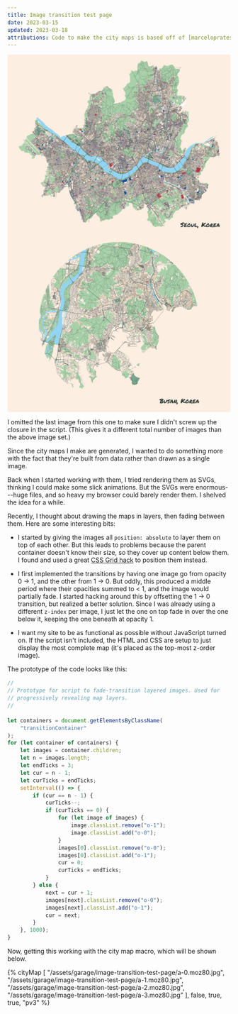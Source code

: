 ```yaml
---
title: Image transition test page
date: 2023-03-15
updated: 2023-03-18
attributions: Code to make the city maps is based off of [marceloprates/prettymaps](https://github.com/marceloprates/prettymaps/). Data for all maps &copy; OpenStreetMap contributors (ODbL).
---
```



<div class="transitionContainer fig" style="display: grid; background-color: #FCEEE1;">
<img src="/assets/garage/image-transition-test-page/a-0.moz80.jpg" class="fader z-0 o-0" style="grid-area: 1 / 1 / 2 / 2; transition: opacity 1s;"/>
<img src="/assets/garage/image-transition-test-page/a-1.moz80.jpg" class="fader z-1 o-0" style="grid-area: 1 / 1 / 2 / 2; transition: opacity 1s;"/>
<img src="/assets/garage/image-transition-test-page/a-2.moz80.jpg" class="fader z-2 o-0" style="grid-area: 1 / 1 / 2 / 2; transition: opacity 1s;"/>
<img src="/assets/garage/image-transition-test-page/a-3.moz80.jpg" class="fader z-3 o-1" style="grid-area: 1 / 1 / 2 / 2; transition: opacity 1s;"/>
</div>

<div class="transitionContainer fig" style="display: grid; background-color: #FCEEE1;">
<img src="/assets/garage/image-transition-test-page/b-0.moz80.jpg" class="fader z-0 o-0" style="grid-area: 1 / 1 / 2 / 2; transition: opacity 1s;"/>
<img src="/assets/garage/image-transition-test-page/b-1.moz80.jpg" class="fader z-1 o-0" style="grid-area: 1 / 1 / 2 / 2; transition: opacity 1s;"/>
<img src="/assets/garage/image-transition-test-page/b-2.moz80.jpg" class="fader z-2 o-1" style="grid-area: 1 / 1 / 2 / 2; transition: opacity 1s;"/>
</div>

<p class="figcaption">I omitted the last image from this one to make sure I didn't screw up the closure in the script. (This gives it a different total number of images than the above image set.)</p>

Since the city maps I make are generated, I wanted to do something more with the fact that they're built from data rather than drawn as a single image.

Back when I started working with them, I tried rendering them as SVGs, thinking I could make some slick animations. But the SVGs were enormous---huge files, and so heavy my browser could barely render them. I shelved the idea for a while.

Recently, I thought about drawing the maps in layers, then fading between them. Here are some interesting bits:

- I started by giving the images all `position: absolute` to layer them on top of each other. But this leads to problems because the parent container doesn't know their size, so they cover up content below them. I found and used a great [CSS Grid hack](https://stackoverflow.com/a/63711983) to position them instead.

- I first implemented the transitions by having one image go from opacity 0 &rarr; 1, and the other from 1 &rarr; 0. But oddly, this produced a middle period where their opacities summed to &lt; 1, and the image would partially fade. I started hacking around this by offsetting the 1 &rarr; 0 transition, but realized a better solution. Since I was already using a different `z-index` per image, I just let the one on top fade in over the one below it, keeping the one beneath at opacity 1.

- I want my site to be as functional as possible without JavaScript turned on. If the script isn't included, the HTML and CSS are setup to just display the most complete map (it's placed as the top-most z-order image).

The prototype of the code looks like this:

```js
//
// Prototype for script to fade-transition layered images. Used for
// progressively revealing map layers.
//

let containers = document.getElementsByClassName(
    "transitionContainer"
);
for (let container of containers) {
    let images = container.children;
    let n = images.length;
    let endTicks = 3;
    let cur = n - 1;
    let curTicks = endTicks;
    setInterval(() => {
        if (cur == n - 1) {
            curTicks--;
            if (curTicks == 0) {
                for (let image of images) {
                    image.classList.remove("o-1");
                    image.classList.add("o-0");
                }
                images[0].classList.remove("o-0");
                images[0].classList.add("o-1");
                cur = 0;
                curTicks = endTicks;
            }
        } else {
            next = cur + 1;
            images[next].classList.remove("o-0");
            images[next].classList.add("o-1");
            cur = next;
        }
    }, 1000);
}
```

Now, getting this working with the city map macro, which will be shown below.

{% cityMap [
    "/assets/garage/image-transition-test-page/a-0.moz80.jpg",
    "/assets/garage/image-transition-test-page/a-1.moz80.jpg",
    "/assets/garage/image-transition-test-page/a-2.moz80.jpg",
    "/assets/garage/image-transition-test-page/a-3.moz80.jpg"
], false, true, true, "pv3" %}
